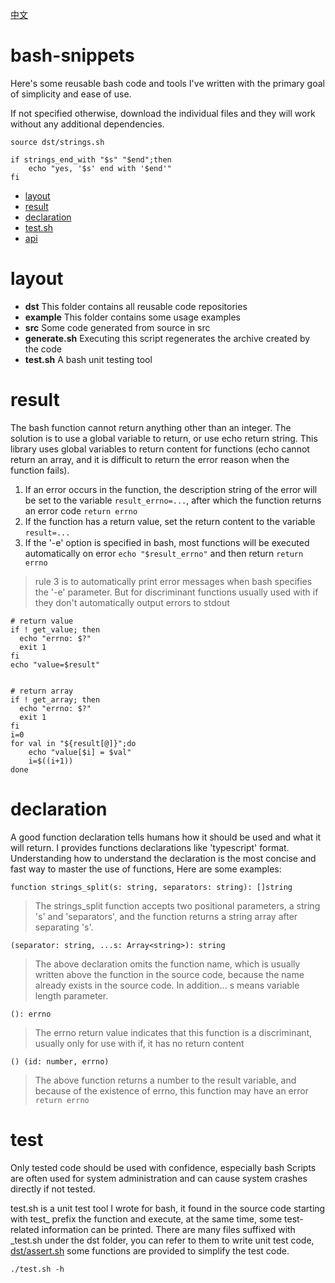 [中文](README.zh.md)

# bash-snippets

Here's some reusable bash code and tools I've written with the primary goal of
simplicity and ease of use.

If not specified otherwise, download the individual files and they will work
without any additional dependencies.

```
source dst/strings.sh

if strings_end_with "$s" "$end";then
    echo "yes, '$s' end with '$end'"
fi
```

- [layout](#layout)
- [result](#result)
- [declaration](#declaration)
- [test.sh](#test)
- [api](document/en/README.md)

# layout

- **dst** This folder contains all reusable code repositories
- **example** This folder contains some usage examples
- **src** Some code generated from source in src
- **generate.sh** Executing this script regenerates the archive created by the
  code
- **test.sh** A bash unit testing tool

# result

The bash function cannot return anything other than an integer. The solution is
to use a global variable to return, or use echo return string. This library uses
global variables to return content for functions (echo cannot return an array,
and it is difficult to return the error reason when the function fails).

1. If an error occurs in the function, the description string of the error will
   be set to the variable `result_errno=...`, after which the function returns
   an error code `return errno`
2. If the function has a return value, set the return content to the variable
   `result=...`
3. If the '-e' option is specified in bash, most functions will be executed
   automatically on error `echo "$result_errno"` and then return `return errno`

> rule 3 is to automatically print error messages when bash specifies the '-e'
> parameter. But for discriminant functions usually used with if they don't
> automatically output errors to stdout

```
# return value
if ! get_value; then
  echo "errno: $?"
  exit 1
fi
echo "value=$result"


# return array
if ! get_array; then
  echo "errno: $?"
  exit 1
fi
i=0
for val in "${result[@]}";do
    echo "value[$i] = $val"
    i=$((i+1))
done
```

# declaration

A good function declaration tells humans how it should be used and what it will
return. I provides functions declarations like 'typescript' format.
Understanding how to understand the declaration is the most concise and fast way
to master the use of functions, Here are some examples:

```
function strings_split(s: string, separators: string): []string
```

> The strings_split function accepts two positional parameters, a string 's' and
> 'separators', and the function returns a string array after separating 's'.

```
(separator: string, ...s: Array<string>): string
```

> The above declaration omits the function name, which is usually written above
> the function in the source code, because the name already exists in the source
> code. In addition... s means variable length parameter.

```
(): errno
```

> The errno return value indicates that this function is a discriminant, usually
> only for use with if, it has no return content

```
() (id: number, errno)
```

> The above function returns a number to the result variable, and because of the
> existence of errno, this function may have an error `return errno`

# test

Only tested code should be used with confidence, especially bash Scripts are
often used for system administration and can cause system crashes directly if
not tested.

test.sh is a unit test tool I wrote for bash, it found in the source code
starting with test_ prefix the function and execute, at the same time, some
test-related information can be printed. There are many files suffixed with
_test.sh under the dst folder, you can refer to them to write unit test code,
[dst/assert.sh](document/en/assert.md) some functions are provided to simplify
the test code.

```
./test.sh -h
```
